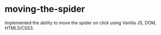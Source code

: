 # moving-the-spider
Implemented the ability to move the spider on click using Vanilla JS, DOM, HTML5/CSS3.
